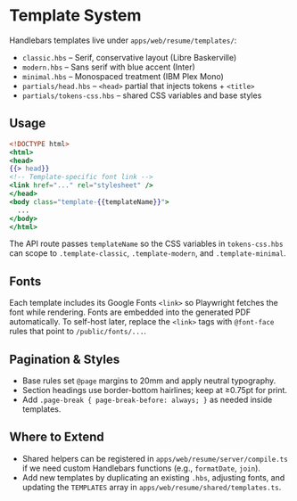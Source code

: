 # Template System

Handlebars templates live under `apps/web/resume/templates/`:

- `classic.hbs` – Serif, conservative layout (Libre Baskerville)
- `modern.hbs` – Sans serif with blue accent (Inter)
- `minimal.hbs` – Monospaced treatment (IBM Plex Mono)
- `partials/head.hbs` – `<head>` partial that injects tokens + `<title>`
- `partials/tokens-css.hbs` – shared CSS variables and base styles

## Usage

```handlebars
<!DOCTYPE html>
<html>
<head>
{{> head}}
<!-- Template-specific font link -->
<link href="..." rel="stylesheet" />
</head>
<body class="template-{{templateName}}">
  ...
</body>
</html>
```

The API route passes `templateName` so the CSS variables in `tokens-css.hbs` can scope to `.template-classic`, `.template-modern`, and `.template-minimal`.

## Fonts

Each template includes its Google Fonts `<link>` so Playwright fetches the font while rendering. Fonts are embedded into the generated PDF automatically. To self-host later, replace the `<link>` tags with `@font-face` rules that point to `/public/fonts/...`.

## Pagination & Styles

- Base rules set `@page` margins to 20mm and apply neutral typography.
- Section headings use border-bottom hairlines; keep at ≥0.75pt for print.
- Add `.page-break { page-break-before: always; }` as needed inside templates.

## Where to Extend

- Shared helpers can be registered in `apps/web/resume/server/compile.ts` if we need custom Handlebars functions (e.g., `formatDate`, `join`).
- Add new templates by duplicating an existing `.hbs`, adjusting fonts, and updating the `TEMPLATES` array in `apps/web/resume/shared/templates.ts`.
